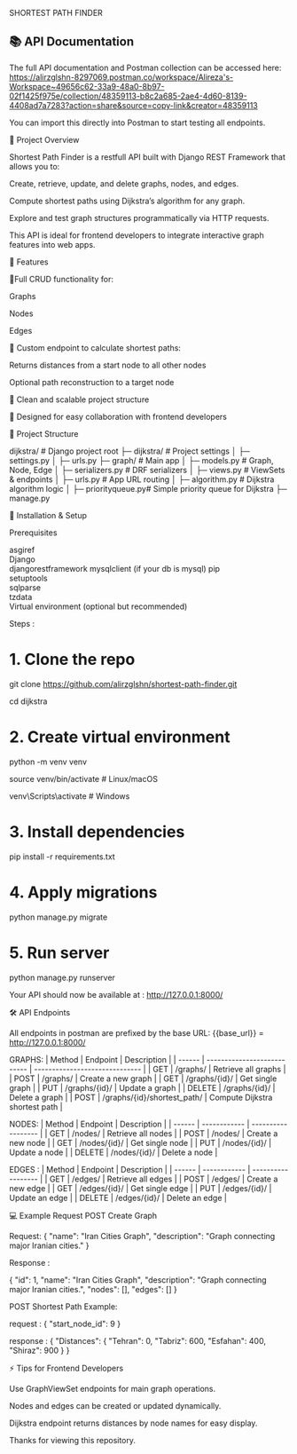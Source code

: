 SHORTEST PATH FINDER

## 📚 API Documentation

The full API documentation and Postman collection can be accessed here:  
https://alirzglshn-8297069.postman.co/workspace/Alireza's-Workspace~49656c62-33a9-48a0-8b97-02f1425f975e/collection/48359113-b8c2a685-2ae4-4d60-8139-4408ad7a7283?action=share&source=copy-link&creator=48359113

You can import this directly into Postman to start testing all endpoints.

🔷 Project Overview 

Shortest Path Finder is a restfull API built with Django REST Framework that allows you to:

Create, retrieve, update, and delete graphs, nodes, and edges.

Compute shortest paths using Dijkstra’s algorithm for any graph.

Explore and test graph structures programmatically via HTTP requests.

This API is ideal for frontend developers to integrate interactive graph features into web apps.


🧩 Features

🔸Full CRUD functionality for:

Graphs

Nodes

Edges

🔸 Custom endpoint to calculate shortest paths:

Returns distances from a start node to all other nodes

Optional path reconstruction to a target node

🔸 Clean and scalable project structure

🔸 Designed for easy collaboration with frontend developers


📂 Project Structure



dijkstra/             # Django project root
├─ dijkstra/          # Project settings
│  ├─ settings.py
│  ├─ urls.py
├─ graph/             # Main app
│  ├─ models.py       # Graph, Node, Edge
│  ├─ serializers.py  # DRF serializers
│  ├─ views.py        # ViewSets & endpoints
│  ├─ urls.py         # App URL routing
│  ├─ algorithm.py    # Dijkstra algorithm logic
│  ├─ priorityqueue.py# Simple priority queue for Dijkstra
├─ manage.py


🚀 Installation & Setup


Prerequisites

asgiref             
Django              
djangorestframework 
mysqlclient (if your db is mysql)
pip                 
setuptools          
sqlparse           
tzdata              
Virtual environment (optional but recommended)


Steps : 

# 1. Clone the repo
git clone https://github.com/alirzglshn/shortest-path-finder.git


cd dijkstra

# 2. Create virtual environment
python -m venv venv


source venv/bin/activate  # Linux/macOS


venv\Scripts\activate     # Windows



# 3. Install dependencies
pip install -r requirements.txt

# 4. Apply migrations
python manage.py migrate

# 5. Run server
python manage.py runserver

Your API should now be available at :
http://127.0.0.1:8000/


🛠️ API Endpoints

All endpoints in postman are prefixed by the base URL: {{base_url}} = http://127.0.0.1:8000/

GRAPHS:
| Method | Endpoint                    | Description                    |
| ------ | --------------------------- | ------------------------------ |
| GET    | /graphs/                    | Retrieve all graphs            |
| POST   | /graphs/                    | Create a new graph             |
| GET    | /graphs/{id}/               | Get single graph               |
| PUT    | /graphs/{id}/               | Update a graph                 |
| DELETE | /graphs/{id}/               | Delete a graph                 |
| POST   | /graphs/{id}/shortest_path/ | Compute Dijkstra shortest path |

NODES:
| Method | Endpoint     | Description        |
| ------ | ------------ | ------------------ |
| GET    | /nodes/      | Retrieve all nodes |
| POST   | /nodes/      | Create a new node  |
| GET    | /nodes/{id}/ | Get single node    |
| PUT    | /nodes/{id}/ | Update a node      |
| DELETE | /nodes/{id}/ | Delete a node      |

EDGES :
| Method | Endpoint     | Description        |
| ------ | ------------ | ------------------ |
| GET    | /edges/      | Retrieve all edges |
| POST   | /edges/      | Create a new edge  |
| GET    | /edges/{id}/ | Get single edge    |
| PUT    | /edges/{id}/ | Update an edge     |
| DELETE | /edges/{id}/ | Delete an edge     |


💻 Example Request
POST Create Graph

Request:
{
  "name": "Iran Cities Graph",
  "description": "Graph connecting major Iranian cities."
}

Response :

{
  "id": 1,
  "name": "Iran Cities Graph",
  "description": "Graph connecting major Iranian cities.",
  "nodes": [],
  "edges": []
}

POST Shortest Path Example:

request :
{
  "start_node_id": 9
}

response :
{
  "Distances": {
    "Tehran": 0,
    "Tabriz": 600,
    "Esfahan": 400,
    "Shiraz": 900
  }
}

⚡ Tips for Frontend Developers

Use GraphViewSet endpoints for main graph operations.

Nodes and edges can be created or updated dynamically.

Dijkstra endpoint returns distances by node names for easy display.

Thanks for viewing this repository.
